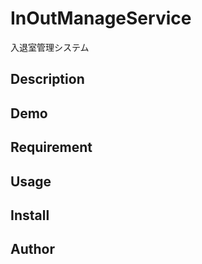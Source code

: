 InOutManageService
==================

入退室管理システム

## Description



## Demo

## Requirement


## Usage

## Install

## Author



